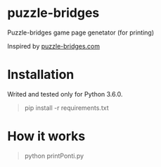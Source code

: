# puzzle-bridges
Puzzle-bridges game page genetator (for printing)

Inspired by [puzzle-bridges.com](https://it.puzzle-bridges.com)

# Installation
Writed and tested only for Python 3.6.0.

> pip install -r requirements.txt

# How it works

> python printPonti.py
